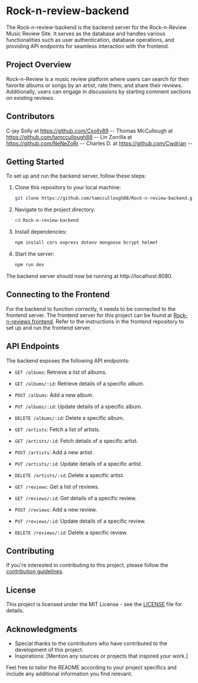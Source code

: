
# Rock-n-review-backend

The Rock-n-review-backend is the backend server for the Rock-n-Review Music Review Site. It serves as the database and handles various functionalities such as user authentication, database operations, and providing API endpoints for seamless interaction with the frontend.

## Project Overview

Rock-n-Review is a music review platform where users can search for their favorite albums or songs by an artist, rate them, and share their reviews. Additionally, users can engage in discussions by starting comment sections on existing reviews.

## Contributors

C-jay Solly at https://github.com/Csolly89 --
Thomas McCullough at https://github.com/tamccullough88 --
Lin Zorrilla at https://github.com/NeNeZoRr --
Charles D. at https://github.com/Cwdrian --

## Getting Started

To set up and run the backend server, follow these steps:

1. Clone this repository to your local machine:

   ```bash
   git clone https://github.com/tamccullough88/Rock-n-review-backend.git
   ```

2. Navigate to the project directory:

   ```bash
   cd Rock-n-review-backend
   ```

3. Install dependencies:

   ```bash
   npm install cors express dotenv mongoose bcrypt helmet
   ```

4. Start the server:

   ```bash
   npm run dev
   ```

The backend server should now be running at http://localhost:8080.

## Connecting to the Frontend

For the backend to function correctly, it needs to be connected to the frontend server. The frontend server for this project can be found at [Rock-n-reviews frontend](https://github.com/NeNeZoRr/rock-n-reviews/). Refer to the instructions in the frontend repository to set up and run the frontend server.

## API Endpoints

The backend exposes the following API endpoints:

- `GET /albums`: Retrieve a list of albums.
- `GET /albums/:id`: Retrieve details of a specific album.
- `POST /albums`: Add a new album.
- `PUT /albums/:id`: Update details of a specific album.
- `DELETE /albums/:id`: Delete a specific album.

- `GET /artists`: Fetch a list of artists.
- `GET /artists/:id`: Fetch details of a specific artist.
- `POST /artists`: Add a new artist.
- `PUT /artists/:id`: Update details of a specific artist.
- `DELETE /artists/:id`: Delete a specific artist.

- `GET /reviews`: Get a list of reviews.
- `GET /reviews/:id`: Get details of a specific review.
- `POST /reviews`: Add a new review.
- `PUT /reviews/:id`: Update details of a specific review.
- `DELETE /reviews/:id`: Delete a specific review.

## Contributing

If you're interested in contributing to this project, please follow the [contribution guidelines](CONTRIBUTING.md).

## License

This project is licensed under the MIT License - see the [LICENSE](LICENSE) file for details.

## Acknowledgments

- Special thanks to the contributors who have contributed to the development of this project.
- Inspirations: [Mention any sources or projects that inspired your work.]

Feel free to tailor the README according to your project specifics and include any additional information you find relevant.
